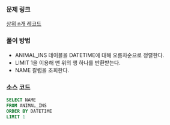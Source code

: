 ### 문제 링크
[상위 n개 레코드](https://school.programmers.co.kr/learn/courses/30/lessons/59405)

### 풀이 방법
- ANIMAL_INS 테이블을 DATETIME에 대해 오름차순으로 정렬한다.
- LIMIT 1을 이용해 맨 위의 행 하나를 반환받는다.
- NAME 칼럼을 조회한다.

### 소스 코드
```sql
SELECT NAME
FROM ANIMAL_INS
ORDER BY DATETIME
LIMIT 1
```